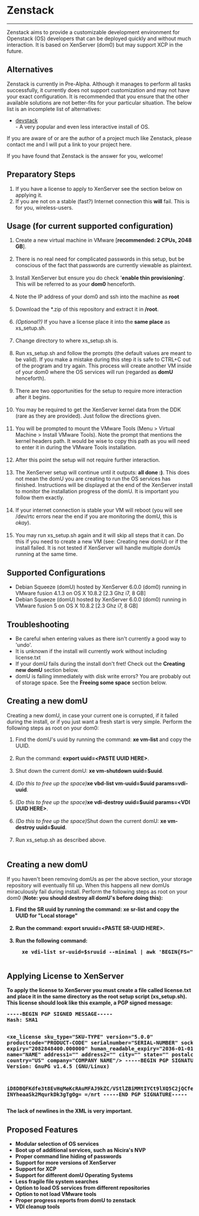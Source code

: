 <h1>Zenstack</h1>
<hr/>
Zenstack aims to provide a customizable development environment for Openstack (OS) developers that can be deployed quickly and without much interaction. It is based on XenServer (dom0) but may support XCP in the future.

<h2>Alternatives</h2>
Zenstack is currently in Pre-Alpha. Although it manages to perform all tasks successfully, it currently does not support customization and may not have your exact configuration. It is recommended that you ensure that the other available solutions are not better-fits for your particular situation. The below list is an incomplete list of alternatives:
<ul>
  <li><a href="http://devstack.org">devstack</a></li> - A very popular and even less interactive install of OS.
</ul>
If you are aware of or are the author of a project much like Zenstack, please contact me and I will put a link to your project here.

If you have found that Zenstack is the answer for you, welcome!

<h2>Preparatory Steps</h2>
<ol>
  <li>If you have a license to apply to XenServer see the section below on applying it.</li>
  <li>If you are not on a stable (fast?) Internet connection this <b>will</b> fail. This is for you, wireless-users.</li>
</ol>

<h2>Usage (for current supported configuration)</h2>
<ol>
  <li>Create a new virtual machine in VMware [<b>recommended: 2 CPUs, 2048 GB</b>].<br/><br/></li>
  <li>There is no real need for complicated passwords in this setup, but be conscious of the fact that passwords are currently viewable as plaintext.<br/><br/></li>
  <li>Install XenServer but ensure you do check '<b>enable thin provisioning</b>'. This will be referred to as your <b>dom0</b> henceforth.<br/><br/></li>
  <li>Note the IP address of your dom0 and ssh into the machine as <b>root</b><br/><br/></li>
  <li>Download the *.zip of this repository and extract it in <b>/root</b>.<br/><br/></li>
  <li><i>(Optional?)</i> If you have a license place it into the <b>same place</b> as xs_setup.sh.<br/><br/></li>
  <li>Change directory to where xs_setup.sh is.<br/><br/></li>
  <li>Run xs_setup.sh and follow the prompts (the default values are meant to be valid). If you make a mistake during this step it is safe to CTRL+C out of the program and try again. This process will create another VM inside of your dom0 where the OS services will run (regarded as <b>domU</b> henceforth).<br/><br/></li>
  <li>There are two opportunities for the setup to require more interaction after it begins.<br/><br/></li>
  <li>You may be required to get the XenServer kernel data from the DDK (rare as they are provided). Just follow the directions given.<br/><br/></li>
  <li>You will be prompted to mount the VMware Tools (Menu > Virtual Machine > Install VMware Tools). Note the prompt that mentions the kernel headers path. It would be wise to copy this path as you will need to enter it in during the VMware Tools installation.<br/><br/></li>
  <li>After this point the setup will not require further interaction.<br/><br/></li>
  <li>The XenServer setup will continue until it outputs: <b>all done :)</b>. This does not mean the domU you are creating to run the OS services has finished. Instructions will be displayed at the end of the XenServer install to monitor the installation progress of the domU. It is important you follow them exactly.<br/><br/></li>
  <li>If your internet connection is stable your VM will reboot (you will see /dev/rtc errors near the end if you are monitoring the domU, this is <i>okay</i>).<br/><br/></li>
  <li>You may run xs_setup.sh again and it will skip all steps that it can. Do this if you need to create a new VM (see: Creating new domU) or if the install failed. It is not tested if XenServer will handle multiple domUs running at the same time.
</ol>

<h2>Supported Configurations</h2>
<ul>
  <li>Debian Squeeze (domU) hosted by XenServer 6.0.0 (dom0) running in VMware fusion 4.1.3 on OS X 10.8.2 [2.3 Ghz i7, 8 GB]</li>
  <li>Debian Squeeze (domU) hosted by XenServer 6.0.0 (dom0) running in VMware fusion 5 on OS X 10.8.2 [2.3 Ghz i7, 8 GB]</li>
</ul>

<h2>Troubleshooting</h2>
<ul>
  <li>Be careful when entering values as there isn't currently a good way to 'undo'.</li>
  <li>It is unknown if the install will currently work without including license.txt</li>
  <li>If your domU fails during the install don't fret! Check out the <b>Creating new domU</b> section below.</li>
  <li>domU is failing immediately with disk write errors? You are probably out of storage space. See the <b>Freeing some space</b> section below.</li>
</ul>
<h2>Creating a new domU</h2>
Creating a new domU, in case your current one is corrupted, if it failed during the install, or if you just want a fresh start is very simple. Perform the following steps as root on your dom0:
<ol>
  <li>Find the domU's uuid by running the command: <b>xe vm-list</b> and copy the UUID.<br/><br/></li>
  <li>Run the command: <b>export uuid=&lt;PASTE UUID HERE&gt;</b>.<br/><br/></li>
  <li>Shut down the current domU: <b>xe vm-shutdown uuid=$uuid</b>.<br/><br/></li>
  <li><i>(Do this to free up the space)</i><b>xe vbd-list vm-uuid=$uuid params=vdi-uuid</b>.<br/><br/></li>
  <li><i>(Do this to free up the space)</i><b>xe vdi-destroy uuid=$uuid params=&lt;VDI UUID HERE&gt;</b>.<br/><br/></li>
  <li><i>(Do this to free up the space)</i>Shut down the current domU: <b>xe vm-destroy uuid=$uuid</b>.<br/><br/></li>
  <li>Run xs_setup.sh as described above.<br/><br/></li>
</ol>

<h2>Creating a new domU</h2>
If you haven't been removing domUs as per the above section, your storage repository will eventually fill up. When this happens all new domUs miraculously fail during install. Perform the following steps as root on your dom0 (<b>Note: you should destroy all domU's before doing this):
<ol>
  <li>Find the SR uuid by running the command: <b>xe sr-list</b> and copy the UUID for "Local storage"<br/><br/></li>
  <li>Run the command: <b>export sruuid=&lt;PASTE SR-UUID HERE&gt;</b>.<br/><br/></li>
  <li>Run the following command:
  <pre>
  xe vdi-list sr-uuid=$sruuid --minimal | awk 'BEGIN{FS=&quot;,&quot;}{for (i=1; i&lt;=NF; i++) system(&quot;xe vdi-destroy uuid=&quot;$i);}'
  </pre>
  </li>
</ol>

<h2>Applying License to XenServer</h2>
To apply the license to XenServer you must create a file called license.txt and place it in the same directory as the root setup script (xs_setup.sh). This license should look like this example, a PGP signed message:
<pre>
-----BEGIN PGP SIGNED MESSAGE-----
Hash: SHA1

&lt;xe_license sku_type=&quot;SKU-TYPE&quot; version=&quot;5.0.0&quot; productcode=&quot;PRODUCT-CODE&quot; serialnumber=&quot;SERIAL-NUMBER&quot; sockets=&quot;32&quot; expiry=&quot;2082848400.000000&quot; human_readable_expiry=&quot;2036-01-01&quot; name=&quot;NAME&quot; address1=&quot;&quot; address2=&quot;&quot; city=&quot;&quot; state=&quot;&quot; postalcode=&quot;&quot; country=&quot;US&quot; company=&quot;COMPANY NAME&quot;/&gt;
-----BEGIN PGP SIGNATURE-----
Version: GnuPG v1.4.5 (GNU/Linux)

iD8DBQFKdfe3t8EvHqMeKcRAuMFAJ9kZC/VStlZBiMMtIYCt9lXQ5C2jQCfemEq
INYheaaSk2MqurkDk3gTgOg=
=/nrt
-----END PGP SIGNATURE-----
</pre>
The lack of newlines in the XML <b>is</b> very important.

<h2>Proposed Features</h2>
<ul>
  <li>Modular selection of OS services</li>
  <li>Boot up of additional services, such as Nicira's NVP</li>
  <li>Proper command line hiding of passwords</li>
  <li>Support for more versions of XenServer</li>
  <li>Support for XCP</li>
  <li>Support for different domU Operating Systems</li>
  <li>Less fragile file system searches</li>
  <li>Option to load OS services from different repositories</li>
  <li>Option to not load VMware tools</li>
  <li>Proper progress reports from domU to zenstack</li>
  <li>VDI cleanup tools</li>
</ul>
